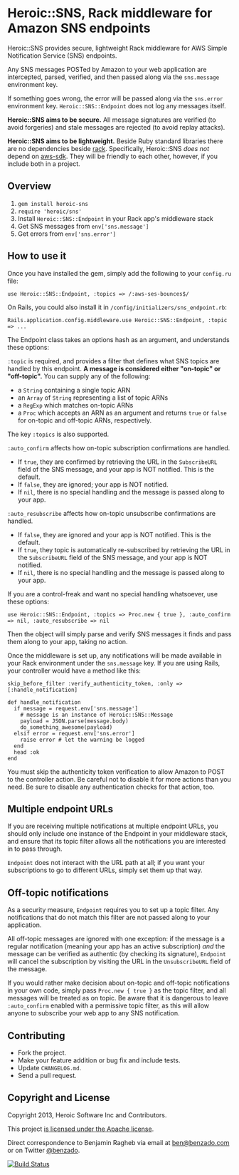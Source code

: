 # Heroic::SNS, Rack middleware for Amazon SNS endpoints

Heroic::SNS provides secure, lightweight Rack middleware for AWS Simple
Notification Service (SNS) endpoints.

Any SNS messages POSTed by Amazon to your web application are intercepted,
parsed, verified, and then passed along via the `sns.message` environment key.

If something goes wrong, the error will be passed along via the `sns.error`
environment key. `Heroic::SNS::Endpoint` does not log any messages itself.

**Heroic::SNS aims to be secure.** All message signatures are verified (to avoid
forgeries) and stale messages are rejected (to avoid replay attacks).

**Heroic::SNS aims to be lightweight.** Beside Ruby standard libraries there are
no dependencies beside [rack][]. Specifically, Heroic::SNS *does not* depend on [aws-sdk][]. They will be friendly to each other, however, if you include both
in a project.

[aws-sdk]: https://github.com/aws/aws-sdk-ruby
[rack]: http://rack.github.io/

## Overview

1. `gem install heroic-sns`
2. `require 'heroic/sns'`
3. Install `Heroic::SNS::Endpoint` in your Rack app's middleware stack
4. Get SNS messages from `env['sns.message']`
5. Get errors from `env['sns.error']`

## How to use it

Once you have installed the gem, simply add the following to your `config.ru`
file:

    use Heroic::SNS::Endpoint, :topics => /:aws-ses-bounces$/

On Rails, you could also install it in `/config/initializers/sns_endpoint.rb`:

    Rails.application.config.middleware.use Heroic::SNS::Endpoint, :topic => ...

The Endpoint class takes an options hash as an argument, and understands these
options:

`:topic` is required, and provides a filter that defines what SNS topics are
handled by this endpoint. **A message is considered either "on-topic" or
"off-topic".** You can supply any of the following:

- a `String` containing a single topic ARN
- an `Array` of `String` representing a list of topic ARNs
- a `RegExp` which matches on-topic ARNs
- a `Proc` which accepts an ARN as an argument and returns `true` or `false` for
  on-topic and off-topic ARNs, respectively.

The key `:topics` is also supported.

`:auto_confirm` affects how on-topic subscription confirmations are handled.

- If `true`, they are confirmed by retrieving the URL in the `SubscribeURL`
  field of the SNS message, and your app is NOT notified. This is the default.
- If `false`, they are ignored; your app is NOT notified.
- If `nil`, there is no special handling and the message is passed along to your
  app.

`:auto_resubscribe` affects how on-topic unsubscribe confirmations are handled.

- If `false`, they are ignored and your app is NOT notified. This is the default.
- If `true`, they topic is automatically re-subscribed by retrieving the URL in
  the `SubscribeURL` field of the SNS message, and your app is NOT notified.
- If `nil`, there is no special handling and the message is passed along to your
  app.

If you are a control-freak and want no special handling whatsoever, use these
options:

    use Heroic::SNS::Endpoint, :topics => Proc.new { true }, :auto_confirm => nil, :auto_resubscribe => nil

Then the object will simply parse and verify SNS messages it finds and pass them
along to your app, taking no action.

Once the middleware is set up, any notifications will be made available in your
Rack environment under the `sns.message` key. If you are using Rails, your
controller would have a method like this:

    skip_before_filter :verify_authenticity_token, :only => [:handle_notification]

    def handle_notification
      if message = request.env['sns.message']
        # message is an instance of Heroic::SNS::Message
        payload = JSON.parse(message.body)
        do_something_awesome(payload)
      elsif error = request.env['sns.error']
        raise error # let the warning be logged
      end
      head :ok
    end

You must skip the authenticity token verification to allow Amazon to POST to the
controller action. Be careful not to disable it for more actions than you need.
Be sure to disable any authentication checks for that action, too.

## Multiple endpoint URLs

If you are receiving multiple notifications at multiple endpoint URLs, you
should only include one instance of the Endpoint in your middleware stack, and
ensure that its topic filter allows all the notifications you are interested in
to pass through.

`Endpoint` does not interact with the URL path at all; if you want your
subscriptions to go to different URLs, simply set them up that way.

## Off-topic notifications

As a security measure, `Endpoint` requires you to set up a topic filter. Any
notifications that do not match this filter are not passed along to your
application.

All off-topic messages are ignored with one exception: if the message is a
regular notification (meaning your app has an active subscription) *and* the
message can be verified as authentic (by checking its signature), `Endpoint`
will cancel the subscription by visiting the URL in the `UnsubscribeURL` field
of the message.

If you would rather make decision about on-topic and off-topic notifications in
your own code, simply pass `Proc.new { true }` as the topic filter, and all
messages will be treated as on topic. Be aware that it is dangerous to leave
`:auto_confirm` enabled with a permissive topic filter, as this will allow
anyone to subscribe your web app to any SNS notification.

## Contributing

* Fork the project.
* Make your feature addition or bug fix and include tests.
* Update `CHANGELOG.md`.
* Send a pull request.

## Copyright and License

Copyright 2013, Heroic Software Inc and Contributors.

This project [is licensed under the Apache license](LICENSE).

Direct correspondence to Benjamin Ragheb via email at <ben@benzado.com>
or on Twitter [@benzado](https://twitter.com/benzado).

[![Build Status](https://travis-ci.org/benzado/heroic-sns.png?branch=master)](https://travis-ci.org/benzado/heroic-sns)
